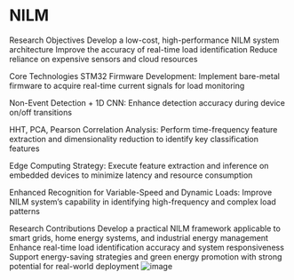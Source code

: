 # NILM
Research Objectives
  Develop a low-cost, high-performance NILM system architecture
  Improve the accuracy of real-time load identification
  Reduce reliance on expensive sensors and cloud resources


Core Technologies
STM32 Firmware Development:
  Implement bare-metal firmware to acquire real-time current signals for load monitoring  

Non-Event Detection + 1D CNN:
  Enhance detection accuracy during device on/off transitions

HHT, PCA, Pearson Correlation Analysis:
  Perform time-frequency feature extraction and dimensionality reduction to identify key classification features

Edge Computing Strategy:
  Execute feature extraction and inference on embedded devices to minimize latency and resource consumption

Enhanced Recognition for Variable-Speed and Dynamic Loads:
  Improve NILM system’s capability in identifying high-frequency and complex load patterns
  
Research Contributions
  Develop a practical NILM framework applicable to smart grids, home energy systems, and industrial energy management
  Enhance real-time load identification accuracy and system responsiveness
  Support energy-saving strategies and green energy promotion with strong potential for real-world deployment
![image](https://github.com/user-attachments/assets/d2041eeb-9225-462e-8a23-984d88bcda6b)
